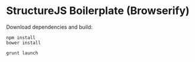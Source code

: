 # StructureJS Boilerplate (Browserify)

Download dependencies and build:

    npm install
    bower install

    grunt launch
